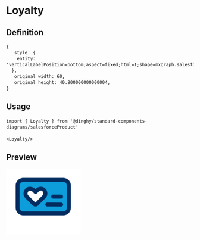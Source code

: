 # Loyalty

## Definition

```
{
  _style: { 
    entity: 'verticalLabelPosition=bottom;aspect=fixed;html=1;shape=mxgraph.salesforce.loyalty;',
  },
  _original_width: 60,
  _original_height: 40.800000000000004,
}
```

## Usage

```
import { Loyalty } from '@dinghy/standard-components-diagrams/salesforceProduct'

<Loyalty/>
```

## Preview

<img src="./loyalty.png" width="200"/>
